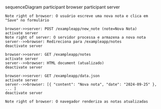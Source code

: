 sequenceDiagram
    participant browser
    participant server

    Note right of browser: O usuário escreve uma nova nota e clica em "Save" no formulário
    
    browser->>server: POST /exampleapp/new_note (note=Nova Nota)
    activate server
    Note right of server: O servidor processa e armazena a nova nota
    server-->>browser: Redireciona para /exampleapp/notes
    deactivate server
    
    browser->>server: GET /exampleapp/notes
    activate server
    server-->>browser: HTML document (atualizado)
    deactivate server

    browser->>server: GET /exampleapp/data.json
    activate server
    server-->>browser: [{ "content": "Nova nota", "date": "2024-09-25" }, ... ]
    deactivate server

    Note right of browser: O navegador renderiza as notas atualizadas
